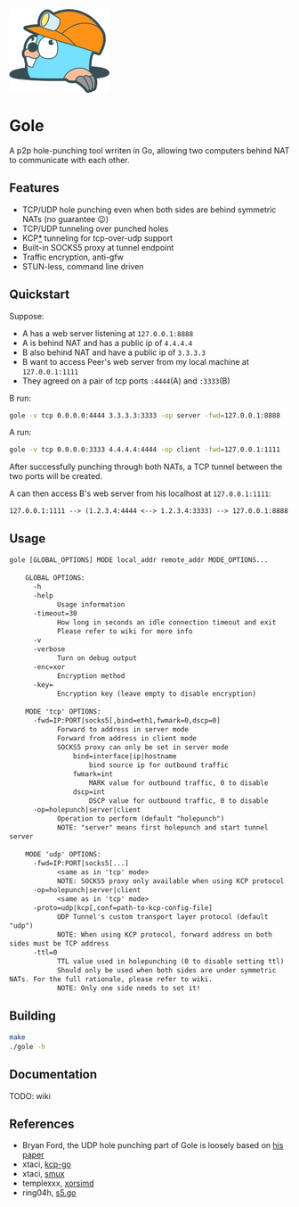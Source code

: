 <img src="goler.png" alt="goler" height="150px" />

# Gole
A p2p hole-punching tool wrriten in Go, allowing two computers behind NAT to communicate with each other.

## Features
* TCP/UDP hole punching even when both sides are behind symmetric NATs (no guarantee :wink:)
* TCP/UDP tunneling over punched holes
* KCP[*](#References) tunneling for tcp-over-udp support
* Built-in SOCKS5 proxy at tunnel endpoint
* Traffic encryption, anti-gfw
* STUN-less, command line driven

## Quickstart
Suppose:
* A has a web server listening at `127.0.0.1:8888`
* A is behind NAT and has a public ip of `4.4.4.4`
* B also behind NAT and have a public ip of `3.3.3.3`
* B want to access Peer's web server from my local machine at `127.0.0.1:1111`
* They agreed on a pair of tcp ports `:4444`(A) and `:3333`(B)

B run: 
```sh
gole -v tcp 0.0.0.0:4444 3.3.3.3:3333 -op server -fwd=127.0.0.1:8888
```

A run:
```sh
gole -v tcp 0.0.0.0:3333 4.4.4.4:4444 -op client -fwd=127.0.0.1:1111
```

After successfully punching through both NATs, a TCP tunnel between the two ports will be created.

A can then access B's web server from his localhost at `127.0.0.1:1111`:
```
127.0.0.1:1111 --> (1.2.3.4:4444 <--> 1.2.3.4:3333) --> 127.0.0.1:8888
```

## Usage
```
gole [GLOBAL_OPTIONS] MODE local_addr remote_addr MODE_OPTIONS...

    GLOBAL OPTIONS:
      -h
      -help
            Usage information
      -timeout=30
            How long in seconds an idle connection timeout and exit
            Please refer to wiki for more info
      -v
      -verbose
            Turn on debug output
      -enc=xor
            Encryption method
      -key=
            Encryption key (leave empty to disable encryption)

    MODE 'tcp' OPTIONS:
      -fwd=IP:PORT|socks5[,bind=eth1,fwmark=0,dscp=0]
            Forward to address in server mode
            Forward from address in client mode
            SOCKS5 proxy can only be set in server mode
                bind=interface|ip|hostname
                    bind source ip for outbound traffic
                fwmark=int
                    MARK value for outbound traffic, 0 to disable
                dscp=int
                    DSCP value for outbound traffic, 0 to disable
      -op=holepunch|server|client
            Operation to perform (default "holepunch")
            NOTE: "server" means first holepunch and start tunnel server

    MODE 'udp' OPTIONS:
      -fwd=IP:PORT|socks5[...]
            <same as in 'tcp' mode>
            NOTE: SOCKS5 proxy only available when using KCP protocol
      -op=holepunch|server|client
            <same as in 'tcp' mode>
      -proto=udp|kcp[,conf=path-to-kcp-config-file]
            UDP Tunnel's custom transport layer protocol (default "udp")
            NOTE: When using KCP protocol, forward address on both sides must be TCP address
      -ttl=0
            TTL value used in holepunching (0 to disable setting ttl)
            Should only be used when both sides are under symmetric NATs. For the full rationale, please refer to wiki.
            NOTE: Only one side needs to set it!
```

## Building
```sh
make
./gole -h
```

## Documentation
TODO: wiki

## References
* Bryan Ford, the UDP hole punching part of Gole is loosely based on [his paper](https://bford.info/pub/net/p2pnat/)
* xtaci, [kcp-go](https://github.com/xtaci/kcp-go)
* xtaci, [smux](https://github.com/xtaci/smux)
* templexxx, [xorsimd](https://github.com/templexxx/xorsimd)
* ring04h, [s5.go](https://github.com/ring04h/s5.go)
